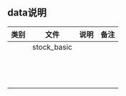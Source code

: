 ## data说明

| 类别 |    文件     | 说明 | 备注 |
| :--: | :---------: | :--: | :--: |
|      | stock_basic |      |      |
|      |             |      |      |
|      |             |      |      |
|      |             |      |      |
|      |             |      |      |
|      |             |      |      |
|      |             |      |      |
|      |             |      |      |
|      |             |      |      |
|      |             |      |      |
|      |             |      |      |
|      |             |      |      |
|      |             |      |      |
|      |             |      |      |



